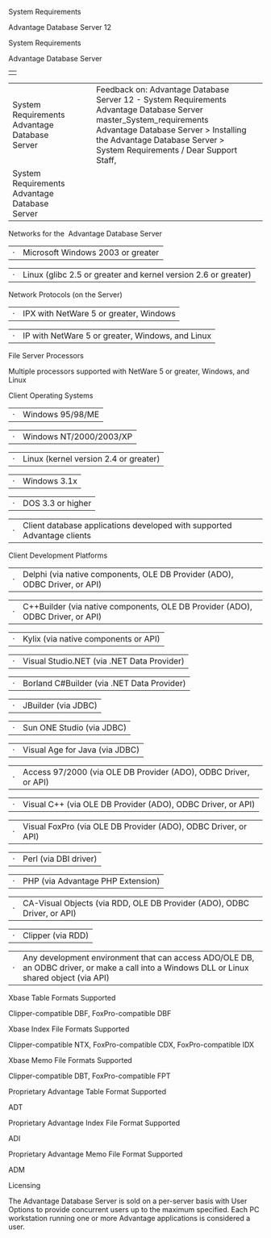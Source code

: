 System Requirements




Advantage Database Server 12  

System Requirements

Advantage Database Server

|  |
| --- |
|  |

|  |  |  |  |  |
| --- | --- | --- | --- | --- |
| System Requirements  Advantage Database Server |  |  | Feedback on: Advantage Database Server 12 - System Requirements Advantage Database Server master\_System\_requirements Advantage Database Server > Installing the Advantage Database Server > System Requirements / Dear Support Staff, |  |
| System Requirements  Advantage Database Server |  |  |  |  |

Networks for the  Advantage Database Server

|  |  |
| --- | --- |
| · | Microsoft Windows 2003 or greater |

|  |  |
| --- | --- |
| · | Linux (glibc 2.5 or greater and kernel version 2.6 or greater) |

Network Protocols (on the Server)

|  |  |
| --- | --- |
| · | IPX with NetWare 5 or greater, Windows |

|  |  |
| --- | --- |
| · | IP with NetWare 5 or greater, Windows, and Linux |

File Server Processors

Multiple processors supported with NetWare 5 or greater, Windows, and Linux

Client Operating Systems

|  |  |
| --- | --- |
| · | Windows 95/98/ME |

|  |  |
| --- | --- |
| · | Windows NT/2000/2003/XP |

|  |  |
| --- | --- |
| · | Linux (kernel version 2.4 or greater) |

|  |  |
| --- | --- |
| · | Windows 3.1x |

|  |  |
| --- | --- |
| · | DOS 3.3 or higher |

|  |  |
| --- | --- |
| · | Client database applications developed with supported Advantage clients |

Client Development Platforms

|  |  |
| --- | --- |
| · | Delphi (via native components, OLE DB Provider (ADO), ODBC Driver, or API) |

|  |  |
| --- | --- |
| · | C++Builder (via native components, OLE DB Provider (ADO), ODBC Driver, or API) |

|  |  |
| --- | --- |
| · | Kylix (via native components or API) |

|  |  |
| --- | --- |
| · | Visual Studio.NET (via .NET Data Provider) |

|  |  |
| --- | --- |
| · | Borland C#Builder (via .NET Data Provider) |

|  |  |
| --- | --- |
| · | JBuilder (via JDBC) |

|  |  |
| --- | --- |
| · | Sun ONE Studio (via JDBC) |

|  |  |
| --- | --- |
| · | Visual Age for Java (via JDBC) |

|  |  |
| --- | --- |
| · | Access 97/2000 (via OLE DB Provider (ADO), ODBC Driver, or API) |

|  |  |
| --- | --- |
| · | Visual C++ (via OLE DB Provider (ADO), ODBC Driver, or API) |

|  |  |
| --- | --- |
| · | Visual FoxPro (via OLE DB Provider (ADO), ODBC Driver, or API) |

|  |  |
| --- | --- |
| · | Perl (via DBI driver) |

|  |  |
| --- | --- |
| · | PHP (via Advantage PHP Extension) |

|  |  |
| --- | --- |
| · | CA-Visual Objects (via RDD, OLE DB Provider (ADO), ODBC Driver, or API) |

|  |  |
| --- | --- |
| · | Clipper (via RDD) |

|  |  |
| --- | --- |
| · | Any development environment that can access ADO/OLE DB, an ODBC driver, or make a call into a Windows DLL or Linux shared object (via API) |

Xbase Table Formats Supported

Clipper-compatible DBF, FoxPro-compatible DBF

Xbase Index File Formats Supported

Clipper-compatible NTX, FoxPro-compatible CDX, FoxPro-compatible IDX

Xbase Memo File Formats Supported

Clipper-compatible DBT, FoxPro-compatible FPT

Proprietary Advantage Table Format Supported

ADT

Proprietary Advantage Index File Format Supported

ADI

Proprietary Advantage Memo File Format Supported

ADM

Licensing

The Advantage Database Server is sold on a per-server basis with User Options to provide concurrent users up to the maximum specified. Each PC workstation running one or more Advantage applications is considered a user.
